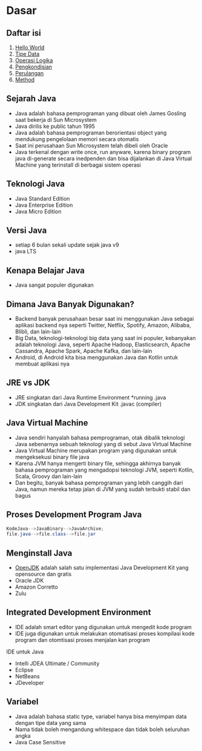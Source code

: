 # Dasar

## Daftar isi

1. [Hello World](./src/Main.java)
2. [Tipe Data](./src/TipeData.java)
3. [Operasi Logika](./src/OperasiLogika.java)
4. [Pengkondisian](./src/Pengkondisian.java)
5. [Perulangan](./src/Perulangan.java)
6. [Method](./src/Method.java)

## Sejarah Java

- Java adalah bahasa pemprograman yang dibuat oleh James Gosling saat bekerja di Sun Microsystem
- Java dirilis ke public tahun 1995
- Java adalah bahasa pemprograman berorientasi object yang mendukung pengelolaan memori secara otomatis
- Saat ini perusahaan Sun Microsystem telah dibeli oleh Oracle
- Java terkenal dengan write once, run anyware, karena binary program java di-generate secara inedpenden dan bisa dijalankan di Java Virtual Machine yang terinstall di berbagai sistem operasi

## Teknologi Java

- Java Standard Edition
- Java Enterprise Edition
- Java Micro Edition

## Versi Java

- setiap 6 bulan sekali update sejak java v9
- java LTS

## Kenapa Belajar Java

- Java sangat populer digunakan

## Dimana Java Banyak Digunakan?

- Backend banyak perusahaan besar saat ini menggunakan Java sebagai aplikasi backend nya seperti Twitter, Netflix, Spotify, Amazon, Alibaba, Blibli, dan lain-lain
- Big Data, teknologi-teknologi big data yang saat ini populer, kebanyakan adalah teknologi Java, seperti Apache Hadoop, Elasticsearch, Apache Cassandra, Apache Spark, Apache Kafka, dan lain-lain
- Android, di Android kita bisa menggunakan Java dan Kotlin untuk membuat aplikasi nya

## JRE vs JDK

- JRE singkatan dari Java Runtime Environment *running .java
- JDK singkatan dari Java Development Kit .javac (compiler)

## Java Virtual Machine

- Java sendiri hanyalah bahasa pemprograman, otak dibalik teknologi Java sebenarnya sebuah teknologi yang di sebut Java Virtual Machine
- Java Virtual Machine merupakan program yang digunakan untuk mengeksekusi binary file java
- Karena JVM hanya mengerti binary file, sehingga akhirnya banyak bahasa pemprograman yang mengadopsi teknologi JVM, seperti Kotlin, Scala, Groovy dan lain-lain
- Dan begitu, banyak bahasa pemprograman yang lebih canggih dari Java, namun mereka tetap jalan di JVM yang sudah terbukti stabil dan bagus

## Proses Development Program Java

```java
KodeJava-->JavaBinary-->JavaArchive;
file.java-->file.class-->file.jar
```

## Menginstall Java

- [OpenJDK](https://openjdk.java.net/) adalah salah satu implementasi Java Development Kit yang opensource dan gratis
- Oracle JDK
- Amazon Corretto
- Zulu

## Integrated Development Environment

- IDE adalah smart editor yang digunakan untuk mengedit kode program
- IDE juga digunakan untuk melakukan otomatisasi proses kompilasi kode program dan otomtisasi proses menjalan kan program

IDE untuk Java

- Intelli JDEA Ultimate / Community
- Eclipse
- NetBeans
- JDeveloper

## Variabel

- Java adalah bahasa static type, variabel hanya bisa menyimpan data dengan tipe data yang sama
- Nama tidak boleh mengandung whitespace dan tidak boleh seluruhan angka
- Java Case Sensitive
